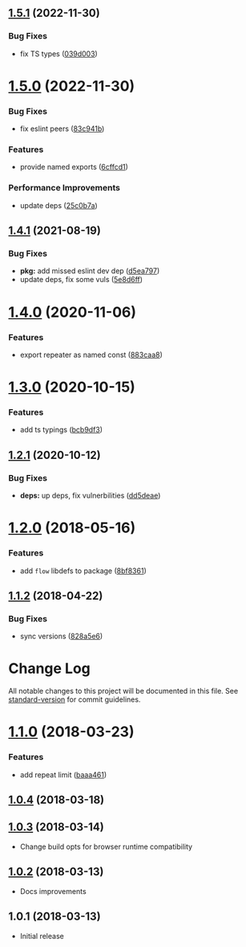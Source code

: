 ## [1.5.1](https://github.com/antongolub/repeater/compare/v1.5.0...v1.5.1) (2022-11-30)


### Bug Fixes

* fix TS types ([039d003](https://github.com/antongolub/repeater/commit/039d0034e6994e7f8840f6a720a8aa37f27b70ed))

# [1.5.0](https://github.com/antongolub/repeater/compare/v1.4.1...v1.5.0) (2022-11-30)


### Bug Fixes

* fix eslint peers ([83c941b](https://github.com/antongolub/repeater/commit/83c941ba71e74700f594d5040b4704b78629411c))


### Features

* provide named exports ([6cffcd1](https://github.com/antongolub/repeater/commit/6cffcd1af0e5c8680f0d7bf6fb74e10c687b2f28))


### Performance Improvements

* update deps ([25c0b7a](https://github.com/antongolub/repeater/commit/25c0b7af6e6e33ed2f88911262d84944632fcf25))

## [1.4.1](https://github.com/antongolub/repeater/compare/v1.4.0...v1.4.1) (2021-08-19)


### Bug Fixes

* **pkg:** add missed eslint dev dep ([d5ea797](https://github.com/antongolub/repeater/commit/d5ea79735c2cee63aeb9a2d1881115bda9f4cc4a))
* update deps, fix some vuls ([5e8d6ff](https://github.com/antongolub/repeater/commit/5e8d6ffd9ed7395b298130edd8d29ca4abf0c435))

# [1.4.0](https://github.com/antongolub/repeater/compare/v1.3.0...v1.4.0) (2020-11-06)


### Features

* export repeater as named const ([883caa8](https://github.com/antongolub/repeater/commit/883caa80218b83b1835c59227cc6af19df291e3e))

# [1.3.0](https://github.com/antongolub/repeater/compare/v1.2.1...v1.3.0) (2020-10-15)


### Features

* add ts typings ([bcb9df3](https://github.com/antongolub/repeater/commit/bcb9df3b4daa99ba98b5f51d7ba2ce6bb32a8296))

## [1.2.1](https://github.com/antongolub/repeater/compare/v1.2.0...v1.2.1) (2020-10-12)


### Bug Fixes

* **deps:** up deps, fix vulnerbilities ([dd5deae](https://github.com/antongolub/repeater/commit/dd5deaed47acee12c45e924eebca99ba32e5742d))

<a name="1.2.0"></a>
# [1.2.0](https://github.com/antongolub/repeater/compare/v1.1.2...v1.2.0) (2018-05-16)


### Features

* add `flow` libdefs to package ([8bf8361](https://github.com/antongolub/repeater/commit/8bf8361))

<a name="1.1.2"></a>
## [1.1.2](https://github.com/antongolub/repeater/compare/v1.1.1...v1.1.2) (2018-04-22)


### Bug Fixes

* sync versions ([828a5e6](https://github.com/antongolub/repeater/commit/828a5e6))

# Change Log

All notable changes to this project will be documented in this file. See [standard-version](https://github.com/conventional-changelog/standard-version) for commit guidelines.

<a name="1.1.0"></a>
# [1.1.0](https://github.com/antongolub/repeater/compare/v1.0.4...v1.1.0) (2018-03-23)


### Features

* add repeat limit ([baaa461](https://github.com/antongolub/repeater/commit/baaa461))



<a name="1.0.4"></a>
## [1.0.4](https://github.com/antongolub/repeater/compare/v1.0.3...v1.0.4) (2018-03-18)



<a name="1.0.3"></a>
## [1.0.3](https://github.com/antongolub/repeater/compare/v1.0.2...v1.0.3) (2018-03-14)
* Change build opts for browser runtime compatibility


<a name="1.0.2"></a>
## [1.0.2](https://github.com/antongolub/repeater/compare/v1.0.1...v1.0.2) (2018-03-13)
* Docs improvements

<a name="1.0.1"></a>
## 1.0.1 (2018-03-13)
* Initial release
